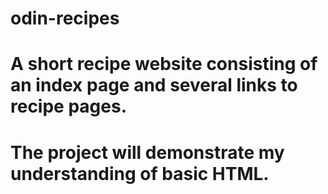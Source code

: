 # odin-recipes

# A short recipe website consisting of an index page and several links to recipe pages.

# The project will demonstrate my understanding of basic HTML. 